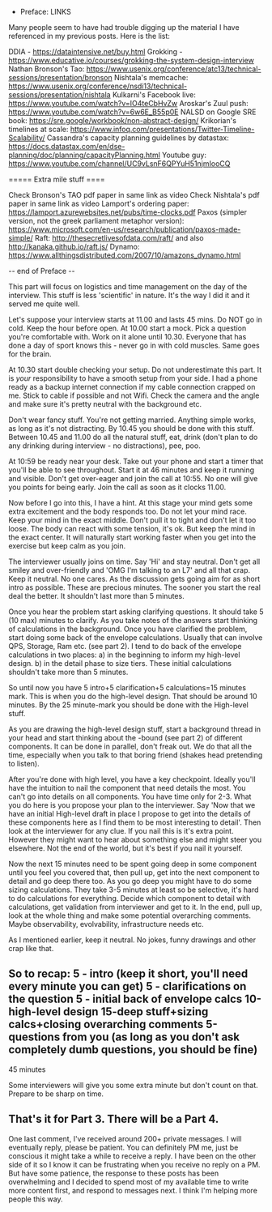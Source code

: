 - Preface: LINKS

Many people seem to have had trouble digging up the material I have referenced in my previous posts. Here is the list:

DDIA - https://dataintensive.net/buy.html
Grokking - https://www.educative.io/courses/grokking-the-system-design-interview
Nathan Bronson's Tao: https://www.usenix.org/conference/atc13/technical-sessions/presentation/bronson
Nishtala's memcache: https://www.usenix.org/conference/nsdi13/technical-sessions/presentation/nishtala
Kulkarni's Facebook live: https://www.youtube.com/watch?v=IO4teCbHvZw
Aroskar's Zuul push: https://www.youtube.com/watch?v=6w6E_B55p0E
NALSD on Google SRE book: https://sre.google/workbook/non-abstract-design/
Krikorian's timelines at scale: https://www.infoq.com/presentations/Twitter-Timeline-Scalability/
Cassandra's capacity planning guidelines by datastax: https://docs.datastax.com/en/dse-planning/doc/planning/capacityPlanning.html
Youtube guy: https://www.youtube.com/channel/UC9vLsnF6QPYuH51njmIooCQ

===== Extra mile stuff ====

Check Bronson's TAO pdf paper in same link as video
Check Nishtala's pdf paper in same link as video
Lamport's ordering paper: https://lamport.azurewebsites.net/pubs/time-clocks.pdf
Paxos (simpler version, not the greek parliament metaphor version): https://www.microsoft.com/en-us/research/publication/paxos-made-simple/
Raft: http://thesecretlivesofdata.com/raft/ and also http://kanaka.github.io/raft.js/
Dynamo: https://www.allthingsdistributed.com/2007/10/amazons_dynamo.html

-- end of Preface --

This part will focus on logistics and time management on the day of the interview. This stuff is less 'scientific' in nature. It's the way I did it and it served me quite well.

Let's suppose your interview starts at 11.00 and lasts 45 mins. Do NOT go in cold. Keep the hour before open. At 10.00 start a mock. Pick a question you're comfortable with. Work on it alone until 10.30. Everyone that has done a day of sport knows this - never go in with cold muscles. Same goes for the brain.

At 10.30 start double checking your setup. Do not underestimate this part. It is *your* responsibility to have a smooth setup from your side. I had a phone ready as a backup internet connection if my cable connection crapped on me. Stick to cable if possible and not Wifi. Check the camera and the angle and make sure it's pretty neutral with the background etc.

Don't wear fancy stuff. You're not getting married. Anything simple works, as long as it's not distracting. By 10.45 you should be done with this stuff. Between 10.45 and 11.00 do all the natural stuff, eat, drink (don't plan to do any drinking during interview - no distractions), pee, poo.

At 10:59 be ready near your desk. Take out your phone and start a timer that you'll be able to see throughout. Start it at 46 minutes and keep it running and visible. Don't get over-eager and join the call at 10:55. No one will give you points for being early. Join the call as soon as it clocks 11.00.

Now before I go into this, I have a hint. At this stage your mind gets some extra excitement and the body responds too. Do not let your mind race. Keep your mind in the exact middle. Don't pull it to tight and don't let it too loose. The body can react with some tension, it's ok. But keep the mind in the exact center. It will naturally start working faster when you get into the exercise but keep calm as you join.

The interviewer usually joins on time. Say 'Hi' and stay neutral. Don't get all smiley and over-friendly and 'OMG I'm talking to an L7' and all that crap. Keep it neutral. No one cares. As the discussion gets going aim for as short intro as possible. These are precious minutes. The sooner you start the real deal the better. It shouldn't last more than 5 minutes.

Once you hear the problem start asking clarifying questions. It should take 5 (10 max) minutes to clarify. As you take notes of the answers start thinking of calculations in the background. Once you have clarified the problem, start doing some back of the envelope calculations. Usually that can involve QPS, Storage, Ram etc. (see part 2). I tend to do back of the envelope calculations in two places: a) in the beginning to inform my high-level design. b) in the detail phase to size tiers. These initial calculations shouldn't take more than 5 minutes.

So until now you have 5 intro+5 clarification+5 calculations=15 minutes mark. This is when you do the high-level design. That should be around 10 minutes. By the 25 minute-mark you should be done with the High-level stuff.

As you are drawing the high-level design stuff, start a background thread in your head and start thinking about the -bound (see part 2) of different components. It can be done in parallel, don't freak out. We do that all the time, especially when you talk to that boring friend (shakes head pretending to listen).

After you're done with high level, you have a key checkpoint. Ideally you'll have the intuition to nail the component that need details the most. You can't go into details on all components. You have time only for 2-3. What you do here is you propose your plan to the interviewer. Say 'Now that we have an initial High-level draft in place I propose to get into the details of these components here as I find them to be most interesting to detail'. Then look at the interviewer for any clue. If you nail this is it's extra point. However they might want to hear about something else and might steer you elsewhere. Not the end of the world, but it's best if you nail it yourself.

Now the next 15 minutes need to be spent going deep in some component until you feel you covered that, then pull up, get into the next component to detail and go deep there too. As you go deep you might have to do some sizing calculations. They take 3-5 minutes at least so be selective, it's hard to do calculations for everything. Decide which component to detail with calculations, get validation from interviewer and get to it. In the end, pull up, look at the whole thing and make some potential overarching comments. Maybe observability, evolvability, infrastructure needs etc.

As I mentioned earlier, keep it neutral. No jokes, funny drawings and other crap like that.

So to recap:
5 - intro (keep it short, you'll need every minute you can get)
5 - clarifications on the question
5 - initial back of envelope calcs
10-high-level design
15-deep stuff+sizing calcs+closing overarching comments
5-questions from you (as long as you don't ask completely dumb questions, you should be fine)
---
45 minutes

Some interviewers will give you some extra minute but don't count on that. Prepare to be sharp on time.

That's it for Part 3. There will be a Part 4.
----

One last comment, I've received around 200+ private messages. I will eventually reply, please be patient. You can definitely PM me, just be conscious it might take a while to receive a reply. I have been on the other side of it so I know it can be frustrating when you receive no reply on a PM. But have some patience, the response to these posts has been overwhelming and I decided to spend most of my available time to write more content first, and respond to messages next. I think I'm helping more people this way.
